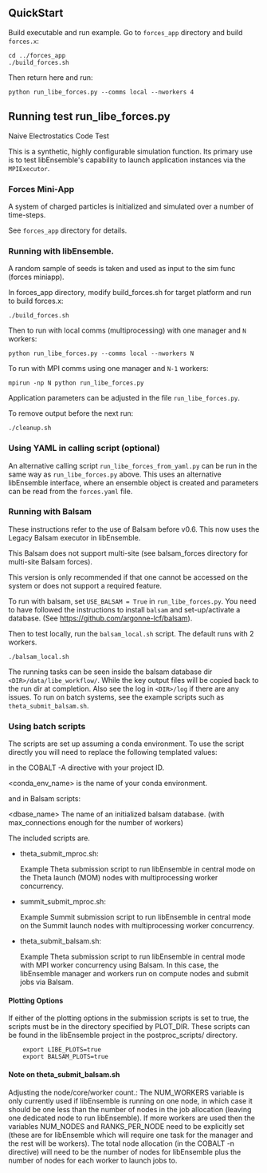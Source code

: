 ## QuickStart

Build executable and run example. Go to `forces_app` directory and build `forces.x`:

    cd ../forces_app
    ./build_forces.sh

Then return here and run:

    python run_libe_forces.py --comms local --nworkers 4

## Running test run_libe_forces.py

Naive Electrostatics Code Test

This is a synthetic, highly configurable simulation function. Its primary use
is to test libEnsemble's capability to launch application instances via the `MPIExecutor`.

### Forces Mini-App

A system of charged particles is initialized and simulated over a number of time-steps.

See `forces_app` directory for details.

### Running with libEnsemble.

A random sample of seeds is taken and used as input to the sim func (forces miniapp).

In forces_app directory, modify build_forces.sh for target platform and run to
build forces.x:

    ./build_forces.sh

Then to run with local comms (multiprocessing) with one manager and `N` workers:

    python run_libe_forces.py --comms local --nworkers N

To run with MPI comms using one manager and `N-1` workers:

    mpirun -np N python run_libe_forces.py

Application parameters can be adjusted in the file `run_libe_forces.py`.

To remove output before the next run:

    ./cleanup.sh

### Using YAML in calling script (optional)

An alternative calling script `run_libe_forces_from_yaml.py` can be run in the same
way as `run_libe_forces.py` above. This uses an alternative libEnsemble interface, where
an ensemble object is created and parameters can be read from the `forces.yaml` file.

### Running with Balsam

These instructions refer to the use of Balsam before v0.6. This now uses the
Legacy Balsam executor in libEnsemble.

This Balsam does not support multi-site (see balsam_forces directory for multi-site Balsam forces).

This version is only recommended if that one cannot be accessed on the system or does not support
a required feature.

To run with balsam, set `USE_BALSAM = True` in `run_libe_forces.py`.
You need to have followed the instructions to install `balsam` and set-up/activate a database.
(See https://github.com/argonne-lcf/balsam).

Then to test locally, run the `balsam_local.sh` script. The default runs with 2 workers.

    ./balsam_local.sh

The running tasks can be seen inside the balsam database dir `<DIR>/data/libe_workflow/`.
While the key output files will be copied back to the run dir at completion. Also see
the log in `<DIR>/log` if there are any issues. To run on batch systems, see the example
scripts such as `theta_submit_balsam.sh`.

### Using batch scripts

The scripts are set up assuming a conda environment. To use the script directly
you will need to replace the following templated values:

  <projectID> in the COBALT -A directive with your project ID.

  <conda_env_name> is the name of your conda environment.

and in Balsam scripts:

  <dbase_name> The name of an initialized balsam database.
               (with max_connections enough for the number of workers)

The included scripts are.

* theta_submit_mproc.sh:

  Example Theta submission script to run libEnsemble in central mode on the Theta launch (MOM) nodes with multiprocessing worker concurrency.

* summit_submit_mproc.sh:

  Example Summit submission script to run libEnsemble in central mode on the Summit launch nodes with multiprocessing worker concurrency.

* theta_submit_balsam.sh:

  Example Theta submission script to run libEnsemble in central mode with MPI worker concurrency using Balsam. In this case, the libEnsemble manager and workers run on compute nodes and submit jobs via Balsam.

#### Plotting Options

If either of the plotting options in the submission scripts is set to true, the scripts must be in the directory specified by PLOT_DIR. These scripts can be found in the libEnsemble project in the postproc_scripts/ directory.

        export LIBE_PLOTS=true
        export BALSAM_PLOTS=true

#### Note on theta_submit_balsam.sh

Adjusting the node/core/worker count.: The NUM_WORKERS variable is only
currently used if libEnsemble is running on one node, in which case it should
be one less than the number of nodes in the job allocation (leaving one
dedicated node to run libEnsemble). If more workers are used then the variables
NUM_NODES and RANKS_PER_NODE need to be explicitly set (these are for
libEnsemble which will require one task for the manager and the rest will be
workers). The total node allocation (in the COBALT -n directive) will need to
be the number of nodes for libEnsemble plus the number of nodes for each worker to
launch jobs to.
